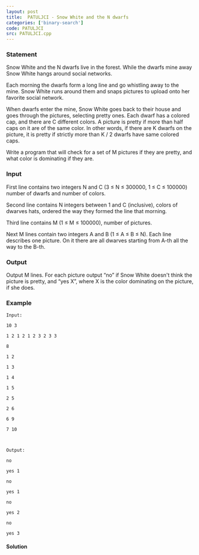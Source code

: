 ```yaml
---
layout: post
title:  PATULJCI - Snow White and the N dwarfs
categories: ['binary-search']
code: PATULJCI
src: PATULJCI.cpp
---
```


### **Statement**

Snow White and the N dwarfs live in the forest. While the dwarfs mine away
Snow White hangs around social networks.

Each morning the dwarfs form a long line and go whistling away to the mine.
Snow White runs around them and snaps pictures to upload onto her favorite
social network.

When dwarfs enter the mine, Snow White goes back to their house and goes
through the pictures, selecting pretty ones. Each dwarf has a colored cap, and
there are C different colors. A picture is pretty if more than half caps on it
are of the same color. In other words, if there are K dwarfs on the picture,
it is pretty if strictly more than K / 2 dwarfs have same colored caps.

Write a program that will check for a set of M pictures if they are pretty,
and what color is dominating if they are.

### Input

First line contains two integers N and C (3 ≤ N ≤ 300000, 1 ≤ C ≤ 100000)
number of dwarfs and number of colors.

Second line contains N integers between 1 and C (inclusive), colors of dwarves
hats, ordered the way they formed the line that morning.

Third line contains M (1 ≤ M ≤ 100000), number of pictures.

Next M lines contain two integers A and B (1 ≤ A ≤ B ≤ N). Each line describes
one picture. On it there are all dwarves starting from A-th all the way to the
B-th.

### Output

Output M lines. For each picture output “no” if Snow White doesn't think the
picture is pretty, and “yes X”, where X is the color dominating on the
picture, if she does.

### Example

    
    
    Input:
    10 3
    1 2 1 2 1 2 3 2 3 3
    8
    1 2
    1 3
    1 4
    1 5
    2 5
    2 6
    6 9
    7 10
    
    Output:
    no
    yes 1
    no
    yes 1
    no
    yes 2
    no
    yes 3
    



#### **Solution**



